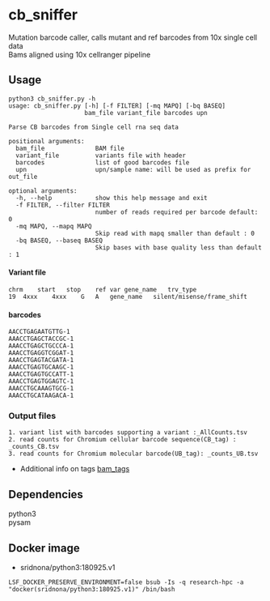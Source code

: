 cb_sniffer 
=============

Mutation barcode caller,  calls mutant and ref barcodes from 10x single cell data   
Bams aligned using 10x cellranger pipeline

Usage
----
```{shell}
python3 cb_sniffer.py -h
usage: cb_sniffer.py [-h] [-f FILTER] [-mq MAPQ] [-bq BASEQ]
                     bam_file variant_file barcodes upn

Parse CB barcodes from Single cell rna seq data

positional arguments:
  bam_file              BAM file
  variant_file          variants file with header
  barcodes              list of good barcodes file
  upn                   upn/sample name: will be used as prefix for out_file

optional arguments:
  -h, --help            show this help message and exit
  -f FILTER, --filter FILTER
                        number of reads required per barcode default: 0
  -mq MAPQ, --mapq MAPQ
                        Skip read with mapq smaller than default : 0
  -bq BASEQ, --baseq BASEQ
                        Skip bases with base quality less than default : 1

```
#### Variant file 
```{shell}
chrm	start	stop	ref	var	gene_name	trv_type
19	4xxx	4xxx	G	A	gene_name	silent/misense/frame_shift  
```

#### barcodes
```{shell}
AACCTGAGAATGTTG-1
AAACCTGAGCTACCGC-1
AAACCTGAGCTGCCCA-1
AAACCTGAGGTCGGAT-1
AAACCTGAGTACGATA-1
AAACCTGAGTGCAAGC-1
AAACCTGAGTGCCATT-1
AAACCTGAGTGGAGTC-1
AAACCTGCAAAGTGCG-1
AAACCTGCATAAGACA-1
```

### Output files 
    1. variant list with barcodes supporting a variant :_AllCounts.tsv
    2. read counts for Chromium cellular barcode sequence(CB_tag) : _counts_CB.tsv
    3. read counts for Chromium molecular barcode(UB_tag): _counts_UB.tsv  


* Additional info on tags
[bam_tags](https://support.10xgenomics.com/single-cell-gene-expression/software/pipelines/latest/output/bam)



Dependencies
-------

python3  
pysam  

Docker image
----------
* sridnona/python3:180925.v1

```{shell}
LSF_DOCKER_PRESERVE_ENVIRONMENT=false bsub -Is -q research-hpc -a "docker(sridnona/python3:180925.v1)" /bin/bash
```
